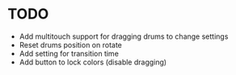 # TODO

- Add multitouch support for dragging drums to change settings
- Reset drums position on rotate
- Add setting for transition time
- Add button to lock colors (disable dragging)
